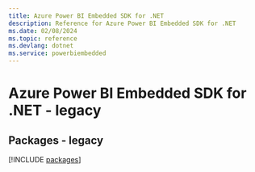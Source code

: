 ```yaml
---
title: Azure Power BI Embedded SDK for .NET
description: Reference for Azure Power BI Embedded SDK for .NET
ms.date: 02/08/2024
ms.topic: reference
ms.devlang: dotnet
ms.service: powerbiembedded
---
```

# Azure Power BI Embedded SDK for .NET - legacy
## Packages - legacy
[!INCLUDE [packages](power-bi-embedded-index.md)]